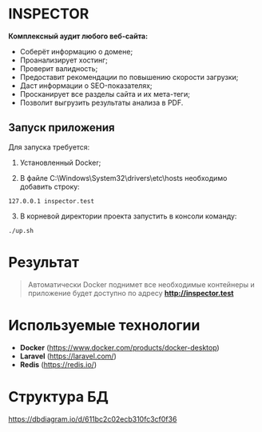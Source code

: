 # INSPECTOR

**Комплексный аудит любого веб-сайта:**

* Соберёт информацию о домене;
* Проанализирует хостинг;
* Проверит валидность;
* Предоставит рекомендации по повышению скорости загрузки;
* Даст информации о SEO-показателях;
* Просканирует все разделы сайта и их мета-теги;
* Позволит выгрузить результаты анализа в PDF.

## Запуск приложения
Для запуска требуется:
1. Установленный Docker;   

2. В файле C:\Windows\System32\drivers\etc\hosts необходимо добавить строку:
```
127.0.0.1 inspector.test
```

3. В корневой директории проекта запустить в консоли команду:
```
./up.sh
```

# Результат
> Автоматически Docker поднимет все необходимые контейнеры и приложение будет доступно по адресу **http://inspector.test**

# Используемые технологии
* **Docker** (https://www.docker.com/products/docker-desktop)
* **Laravel** (https://laravel.com/)
* **Redis** (https://redis.io/)

# Структура БД

https://dbdiagram.io/d/611bc2c02ecb310fc3cf0f36
